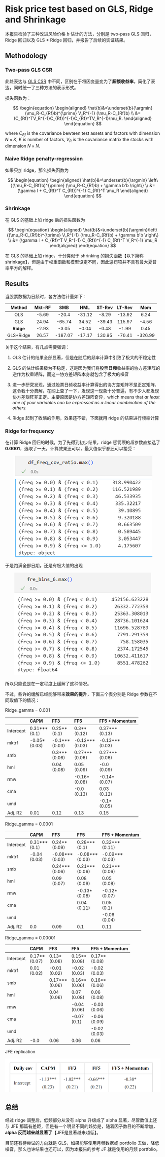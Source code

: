 # Risk price test based on GLS, Ridge and Shrinkage


本报告检验了三种改进风险价格 $b$ 估计的方法，分别是 two-pass GLS 回归，Ridge 回归以及 GLS + Ridge 回归，并报告了后续的实证结果。

## Methodology

### Two-pass GLS CSR

此处表达与 [GLS CSR](/Log_Book/20240201.md) 中不同，区别在于将因变量变为了**超额收益率**，简化了表达，同时统一了三种方法的表示形式。

损失函数为：

$$
\begin{equation}
    \begin{aligned}
        \hat{b}&=\underset{b}{\argmin}(\mu_R-C_{Rf}b)^{\prime} V_R^{-1} (\mu_R-C_{Rf}b) \\
        &=(C_{Rf}^TV_R^{-1}C_{Rf})^{-1}C_{Rf}^TV_R^{-1}\mu_R.
    \end{aligned}
\end{equation}
$$

where $C_{Rf}$ is the covariance bewteen test assets and factors with dimension $N \times K$, $K$ is number of factors, $V_R$ is the covariance matrix the stocks with dimension $N \times N$.

### Naive Ridge penalty-regression

如果只加 ridge，那么损失函数为

$$
\begin{equation}
    \begin{aligned}
        \hat{b}&=\underset{b}{\argmin} \left\{(\mu_R-C_{Rf}b)^{\prime} (\mu_R-C_{Rf}b) + \gamma b'b \right\} \\
        &= (\gamma I + C_{Rf}^T C_{Rf})^{-1} C_{Rf}^T \mu_R
    \end{aligned}
\end{equation}
$$




### Shrinkage



在 GLS 的基础上加 ridge 后的损失函数为

$$
\begin{equation}
    \begin{aligned}
    \hat{b}&=\underset{b}{\argmin}\left\{(\mu_R-C_{Rf}b)^{\prime} V_R^{-1} (\mu_R-C_{Rf}b) + \gamma b'b \right\} \\
    &= (\gamma I + C_{Rf}^T V_R^{-1} C_{Rf})^{-1} C_{Rf}^T V_R^{-1} \mu_R
\end{aligned}
\end{equation}
$$


在 GLS 的基础上加 ridge，十分类似于 shrinking 的损失函数【以下简称shrinkage】，但是由于权重函数和模型设定不同，因此惩罚项并不具有最大夏普率平方的解释。

## Results

当股票数据为日频时，各方法估计量如下：

<div class="centertable">

| Method | Mkt-RF | SMB	 |HML | ST-Rev | LT-Rev | Mom |
|:----:|:------:|:-------:|:------:|:-------:|:------:|:-------:|
| OLS  | -5.69 | -20.4  | -31.12 | -8.29 | -13.92 | 6.24 |
| GLS  |  24.94 | -65.74 | 34.52 | -39.43 | 115.97 | -4.56 |
| **Ridge** | -2.93  | -3.05 | -0.04 | -0.48 |-1.99 | 0.45 |
| GLS+Ridge |  26.57 | -187.07 | -17.17 |130.95 | -70.41 |-326.99 |

</div>

关于这个结果，有几点需要强调：

1. OLS 估计的结果全部显著，但是在随后的频率计算中引致了极大的不稳定性

2. GLS 的估计结果极为不稳定，这是因为我们将股票**日频**收益率的协方差矩阵的逆作为权重矩阵，而这一协方差矩阵本身就包含了极大的噪音

3. 进一步研究发现，通过股票日频收益率计算得出的协方差矩阵不是正定矩阵，这令我十分费解，在网上查了一下，发现这一现象十分普遍，有不少人都发现协方差矩阵非正定。主要原因是协方差矩阵奇异，which means that *at least one of your variables can be expressed as a linear combination of the others.*

4. Ridge 起到了收缩的作用，效果还不错，下面就用 ridge 的结果进行频率计算


### Ridge for frequency

在计算 Ridge 回归的时候，为了先得到初步结果，ridge 惩罚项的超参数直接选了 **0.0001**，选取了一天，计算效果还可以，最大值似乎都还可以接受：

<div align ='center'>

![](../work_img/20240202P1.png)
</div>

于是跑满全部日期，还是有极大值的出现

<div align ='center'>

![](../work_img/20240202P2.png)
</div>

所以只能说是在一定程度上缓解了这种情况。

不过，些许的缓解已经能够带来**效果的提升**，下面三个表分别是 Ridge 参数在不同取值下的情况：


<div class = 'centerwords'>

Ridge_gamma = 0.001

</div>


<div class="centertable">

|           | CAPM             | FF3               | FF5                | FF5 + Momentum     |
|:----------|:-----------------|:------------------|:-------------------|:-------------------|
| Intercept | 0.31***<br>(0.1) | 0.25**<br>(0.1)   | 0.3**<br>(0.12)    | 0.37***<br>(0.13)  |
| mktrf     | -0.05*<br>(0.03) | -0.1***<br>(0.03) | -0.12***<br>(0.03) | -0.13***<br>(0.03) |
| smb       |                | 0.3***<br>(0.06)  | 0.27***<br>(0.06)  | 0.27***<br>(0.06)  |
| hml       |                | 0.04<br>(0.08)    | 0.05<br>(0.09)     | -0.0<br>(0.09)     |
| rmw       |                |                 | -0.16*<br>(0.08)   | -0.14*<br>(0.07)   |
| cma       |                |                 | -0.0<br>(0.13)     | 0.03<br>(0.12)     |
| umd       |                |                 |                  | -0.1*<br>(0.05)    |
| Adj. R2   | 0.01             | 0.12              | 0.13               | 0.15               |
</div>

<div class = 'centerwords'>

Ridge_gamma = 0.0001

</div>

<div class="centertable">

|           | CAPM             | FF3                | FF5                | FF5 + Momentum     |
|:----------|:-----------------|:-------------------|:-------------------|:-------------------|
| Intercept | 0.31***<br>(0.1) | 0.24**<br>(0.09)   | 0.28***<br>(0.1)   | 0.32***<br>(0.11)  |
| mktrf     | -0.04<br>(0.03)  | -0.08***<br>(0.03) | -0.08***<br>(0.03) | -0.09***<br>(0.03) |
| smb       |                | 0.24***<br>(0.06)  | 0.21***<br>(0.06)  | 0.21***<br>(0.06)  |
| hml       |                | 0.09<br>(0.07)     | 0.08<br>(0.09)     | 0.05<br>(0.08)     |
| rmw       |                |                  | -0.13*<br>(0.08)   | -0.12*<br>(0.07)   |
| cma       |                |                  | 0.04<br>(0.11)     | 0.05<br>(0.1)      |
| umd       |                |                  |                  | -0.06<br>(0.04)    |
| Adj. R2   | 0.0              | 0.09               | 0.1                | 0.11               |
</div>



<div class = 'centerwords'>

Ridge_gamma = 0.00001

</div>

<div class="centertable">

|           | CAPM             | FF3               | FF5              | FF5 + Momentum   |
|:----------|:-----------------|:------------------|:-----------------|:-----------------|
| Intercept | 0.17**<br>(0.07) | 0.13*<br>(0.08)   | 0.15**<br>(0.08) | 0.17**<br>(0.08) |
| mktrf     | 0.01<br>(0.02)   | -0.01<br>(0.02)   | -0.02<br>(0.03)  | -0.02<br>(0.03)  |
| smb       |                | 0.17***<br>(0.06) | 0.16**<br>(0.06) | 0.16**<br>(0.06) |
| hml       |                | 0.04<br>(0.06)    | 0.07<br>(0.08)   | 0.06<br>(0.08)   |
| rmw       |                |                 | -0.04<br>(0.06)  | -0.03<br>(0.06)  |
| cma       |                |                 | -0.07<br>(0.1)   | -0.06<br>(0.09)  |
| umd       |                |                 |                | -0.02<br>(0.03)  |
| Adj. R2   | -0.0             | 0.06              | 0.06             | 0.06             |

</div>

<div class = 'centerwords'>

JFE replication

</div>

<div align ='center'>

![](../work_img/20240202P3.png)
</div>


## 总结

经过 ridge 调整后，低频部分从没有 alpha 升级成了 alpha 显著，尽管数值上还与 JFE 那篇有差距，但是有一个明显不同的趋势是，随着因子数目的不断增加，**alpha 反而越来越显著了**【JFE是显著越来越低】。

目前还有待尝试的方向就是 GLS，如果能够使用月频数据或 portfolio 去做，降低噪音，那么也许结果也还可以，因为本报告的参考 JF 就是使用的月频 portfolio。

